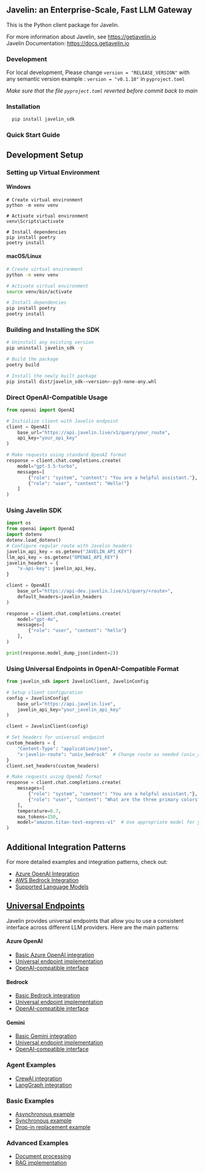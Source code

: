 ## Javelin: an Enterprise-Scale, Fast LLM Gateway

This is the Python client package for Javelin.

For more information about Javelin, see https://getjavelin.io  
Javelin Documentation: https://docs.getjavelin.io

### Development

For local development, Please change `version = "RELEASE_VERSION"` with any semantic version example : `version = "v0.1.10"` in `pyproject.toml`

*Make sure that the file `pyproject.toml` reverted before commit back to main*

### Installation

```python
  pip install javelin_sdk
```

### Quick Start Guide

## Development Setup

### Setting up Virtual Environment

#### Windows

```batch
# Create virtual environment
python -m venv venv

# Activate virtual environment
venv\Scripts\activate

# Install dependencies
pip install poetry
poetry install
```

#### macOS/Linux

```bash
# Create virtual environment
python -m venv venv

# Activate virtual environment
source venv/bin/activate

# Install dependencies
pip install poetry
poetry install
```

### Building and Installing the SDK

```bash
# Uninstall any existing version
pip uninstall javelin_sdk -y

# Build the package
poetry build

# Install the newly built package
pip install dist/javelin_sdk-<version>-py3-none-any.whl
```

### Direct OpenAI-Compatible Usage

```python
from openai import OpenAI

# Initialize client with Javelin endpoint
client = OpenAI(
    base_url="https://api.javelin.live/v1/query/your_route",
    api_key="your_api_key"
)

# Make requests using standard OpenAI format
response = client.chat.completions.create(
    model="gpt-3.5-turbo",
    messages=[
        {"role": "system", "content": "You are a helpful assistant."},
        {"role": "user", "content": "Hello!"}
    ]
)
```

### Using Javelin SDK

```python
import os
from openai import OpenAI
import dotenv
dotenv.load_dotenv()
# Configure regular route with Javelin headers
javelin_api_key = os.getenv("JAVELIN_API_KEY")
llm_api_key = os.getenv("OPENAI_API_KEY")
javelin_headers = {
    "x-api-key": javelin_api_key,
}

client = OpenAI(
    base_url="https://api-dev.javelin.live/v1/query/<route>",
    default_headers=javelin_headers
)

response = client.chat.completions.create(
    model="gpt-4o",
    messages=[
        {"role": "user", "content": "hello"}
    ],
)

print(response.model_dump_json(indent=2))
```

### Using Universal Endpoints in OpenAI-Compatible Format

```python
from javelin_sdk import JavelinClient, JavelinConfig

# Setup client configuration
config = JavelinConfig(
    base_url="https://api.javelin.live",
    javelin_api_key="your_javelin_api_key"
)

client = JavelinClient(config)

# Set headers for universal endpoint
custom_headers = {
    "Content-Type": "application/json",
    "x-javelin-route": "univ_bedrock"  # Change route as needed (univ_azure, univ_bedrock, univ_gemini)
}
client.set_headers(custom_headers)

# Make requests using OpenAI format
response = client.chat.completions.create(
    messages=[
        {"role": "system", "content": "You are a helpful assistant."},
        {"role": "user", "content": "What are the three primary colors?"}
    ],
    temperature=0.7,
    max_tokens=150,
    model="amazon.titan-text-express-v1"  # Use appropriate model for your endpoint
)
```

## Additional Integration Patterns

For more detailed examples and integration patterns, check out:

- [Azure OpenAI Integration](https://docs.getjavelin.io/docs/javelin-core/integration#2-azure-openai-api-endpoints)
- [AWS Bedrock Integration](https://docs.getjavelin.io/docs/javelin-core/integration#2-azure-openai-api-endpoints)
- [Supported Language Models](https://docs.getjavelin.io/docs/javelin-core/supported-llms)

## [Universal Endpoints](https://docs.getjavelin.io/docs/javelin-core/integration#unified-endpoints)

Javelin provides universal endpoints that allow you to use a consistent interface across different LLM providers. Here are the main patterns:

#### Azure OpenAI
- [Basic Azure OpenAI integration](examples/azure-openai/azure-universal.py)
- [Universal endpoint implementation](examples/azure-openai/javelin_azureopenai_univ_endpoint.py)
- [OpenAI-compatible interface](examples/azure-openai/openai_compatible_univ_azure.py)

#### Bedrock
- [Basic Bedrock integration](examples/bedrock/bedrock_client_universal.py)
- [Universal endpoint implementation](examples/bedrock/javelin_bedrock_univ_endpoint.py)
- [OpenAI-compatible interface](examples/bedrock/openai_compatible_univ_bedrock.py)

#### Gemini
- [Basic Gemini integration](examples/gemini/gemini-universal.py)
- [Universal endpoint implementation](examples/gemini/javelin_gemini_univ_endpoint.py)
- [OpenAI-compatible interface](examples/gemini/openai_compatible_univ_gemini.py)


### Agent Examples
- [CrewAI integration](examples/agents/crewai_javelin.ipynb)
- [LangGraph integration](examples/agents/langgraph_javelin.ipynb)

### Basic Examples
- [Asynchronous example](examples/route_examples/aexample.py)
- [Synchronous example](examples/route_examples/example.py)
- [Drop-in replacement example](examples/route_examples/drop_in_replacement.py)

### Advanced Examples
- [Document processing](examples/gemini/document_processing.py)
- [RAG implementation](examples/rag/javelin_rag_embeddings_demo.ipynb)
